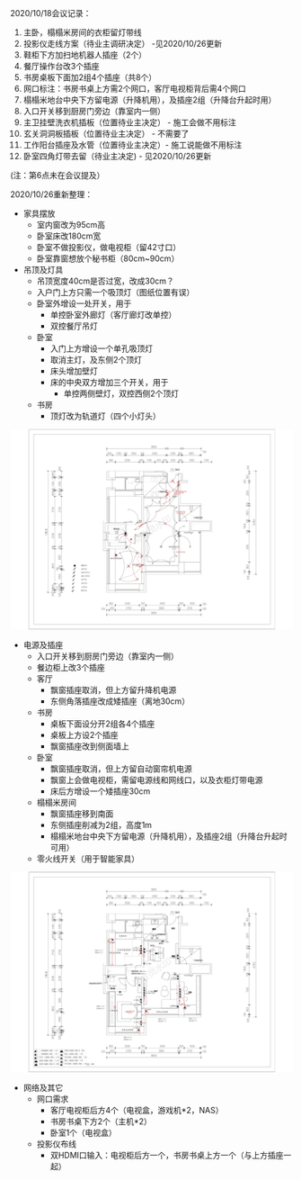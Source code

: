 2020/10/18会议记录：

1. 主卧，榻榻米房间的衣柜留灯带线 
2. 投影仪走线方案（待业主调研决定） -见2020/10/26更新
3. 鞋柜下方加扫地机器人插座（2个）
4. 餐厅操作台改3个插座
5. 书房桌板下面加2组4个插座（共8个）
6. 网口标注：书房书桌上方需2个网口，客厅电视柜背后需4个网口
7. 榻榻米地台中央下方留电源（升降机用），及插座2组（升降台升起时用）
8. 入口开关移到厨房门旁边（靠室内一侧）
9. 主卫挂壁洗衣机插板（位置待业主决定） - 施工会做不用标注
10. 玄关洞洞板插板（位置待业主决定） - 不需要了
11. 工作阳台插座及水管（位置待业主决定）- 施工说能做不用标注
12. 卧室四角灯带去留（待业主决定) - 见2020/10/26更新

(注：第6点未在会议提及）

2020/10/26重新整理：

- 家具摆放
  - 室内窗改为95cm高
  - 卧室床改180cm宽
  - 卧室不做投影仪，做电视柜（留42寸口）
  - 卧室靠窗想放个秘书柜（80cm~90cm）
- 吊顶及灯具
  - 吊顶宽度40cm是否过宽，改成30cm？
  - 入户门上方只需一个吸顶灯（图纸位置有误）
  - 卧室外增设一处开关，用于
    - 单控卧室外廊灯（客厅廊灯改单控）
    - 双控餐厅吊灯
  - 卧室
    - 入门上方增设一个单孔吸顶灯
    - 取消主灯，及东侧2个顶灯
    - 床头增加壁灯
    - 床的中央双方增加三个开关，用于
      - 单控两侧壁灯，双控西侧2个顶灯
  - 书房
    - 顶灯改为轨道灯（四个小灯头）

![image](https://github.com/peacemakercq/HomeDesign/blob/main/%E7%81%AF%E5%BC%80%E5%85%B3%E5%A4%A9%E8%8A%B1%E5%9B%BE1026%E6%89%B9%E6%B3%A8_00.jpg)

- 电源及插座
  - 入口开关移到厨房门旁边（靠室内一侧）
  - 餐边柜上改3个插座
  - 客厅
    - 飘窗插座取消，但上方留升降机电源
    - 东侧角落插座改成矮插座（离地30cm）
  - 书房
    - 桌板下面设分开2组各4个插座
    - 桌板上方设2个插座
    - 飘窗插座改到侧面墙上
  - 卧室
    - 飘窗插座取消，但上方留自动窗帘机电源
    - 飘窗上会做电视柜，需留电源线和网线口，以及衣柜灯带电源
    - 床后方增设一个矮插座30cm
  - 榻榻米房间
    - 飘窗插座移到南面
    - 东侧插座削减为2组，高度1m
    - 榻榻米地台中央下方留电源（升降机用），及插座2组（升降台升起时可用）
  - 零火线开关（用于智能家具）

![image](https://github.com/peacemakercq/HomeDesign/blob/main/%E6%8F%92%E5%BA%A7%E6%8E%92%E5%B8%83%E5%9B%BE1025%E6%89%B9%E6%B3%A8_00.jpg)

- 网络及其它
  - 网口需求
    - 客厅电视柜后方4个（电视盒，游戏机*2，NAS）
    - 书房书桌下方2个（主机*2）
    - 卧室1个（电视盒）
  - 投影仪布线
      - 双HDMI口输入：电视柜后方一个，书房书桌上方一个（与上方插座一起）
